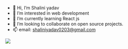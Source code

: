 - 👋 Hi, I’m Shalini yadav
- 👀 I’m interested in web development
- 🌱 I’m currently learning React js
- 💞️ I’m looking to collaborate on open source projects.
- 📫 email: shaliniyadav0203@gmail.com

<!---
Shaliniyadav8130/Shaliniyadav8130 is a ✨ special ✨ repository because its `README.md` (this file) appears on your GitHub profile.
You can click the Preview link to take a look at your changes.
--->
<img src="https://github-readme-stats.vercel.app/api?username=zluvsand&show_icons=true"/>
